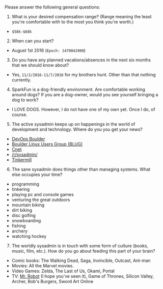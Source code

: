 Please answer the following general questions:

1. What is your desired compensation range? (Range meaning the least you're comfortable with to the most you think you're worth.)
- `$58k-$68k`

2. When can you start?
- August 1st 2016 (`Epoch: 1470042000`)

3. Do you have any planned vacations/absences in the next six months that we should know about?
- Yes, `11/2/2016-11/7/2016` for my brothers hunt. Other than that nothing currently.

4. SparkFun is a dog-friendly environment. Are comfortable working around dogs? If you are a dog-owner, would you see yourself bringing a dog to work?
- I LOVE DOGS. However, I do not have one of my own yet. Once I do, of course.

5. The active sysadmin keeps up on happenings in the world of development and technology. Where do you you get your news?
- [DevOps Boulder](http://www.meetup.com/DevOps-Boulder/)
- [Boulder Linux Users Group (BLUG)](http://www.meetup.com/Boulder-Linux-Users-Group-BLUG/)
- [Cnet](http://www.cnet.com/)
- [/r/sysadmin/](https://www.reddit.com/r/sysadmin/)
- [Tinkermill](http://www.tinkermill.org/)

6. The sane sysadmin does things other than managing systems. What else occupies your time?
- programming
- tinkering
- playing pc and console games
- venturing the great outdoors
- mountain biking
- dirt biking
- disc golfing
- snowboarding
- fishing
- archery
- watching hockey

7. The worldly sysadmin is in touch with some form of culture (books, music, film, etc.). How do you go about feeding this part of your brain?
- Comic books: The Walking Dead, Saga, Invincible, Outcast, Ant-man
- Movies: All the Marvel movies.
- Video Games: Zelda, The Last of Us, Okami, Portal
- TV: [Mr. Robot](http://www.imdb.com/title/tt4158110/) (I hope you've seen it), Game of Thrones, Silicon Valley, Archer, Bob's Burgers, Sword Art Online
